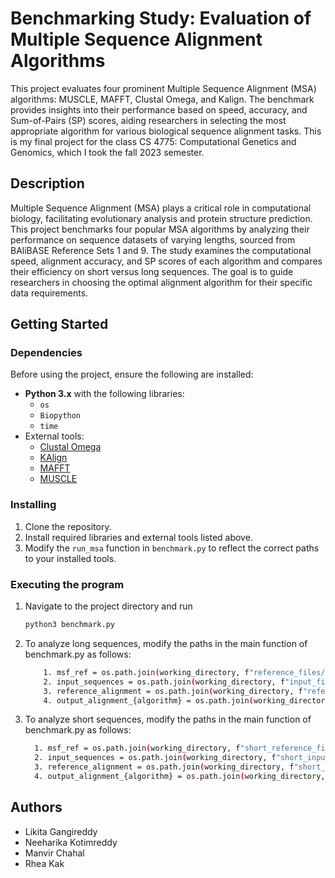 # Benchmarking Study: Evaluation of Multiple Sequence Alignment Algorithms

This project evaluates four prominent Multiple Sequence Alignment (MSA) algorithms: MUSCLE, MAFFT, Clustal Omega, and Kalign. The benchmark provides insights into their performance based on speed, accuracy, and Sum-of-Pairs (SP) scores, aiding researchers in selecting the most appropriate algorithm for various biological sequence alignment tasks. This is my final project for the class CS 4775: Computational Genetics and Genomics, which I took the fall 2023 semester.

## Description

Multiple Sequence Alignment (MSA) plays a critical role in computational biology, facilitating evolutionary analysis and protein structure prediction. This project benchmarks four popular MSA algorithms by analyzing their performance on sequence datasets of varying lengths, sourced from BAliBASE Reference Sets 1 and 9. The study examines the computational speed, alignment accuracy, and SP scores of each algorithm and compares their efficiency on short versus long sequences. The goal is to guide researchers in choosing the optimal alignment algorithm for their specific data requirements.

## Getting Started

### Dependencies

Before using the project, ensure the following are installed:
- **Python 3.x** with the following libraries:
  - `os`
  - `Biopython`
  - `time`
- External tools:
  - [Clustal Omega](http://www.clustal.org/omega/)
  - [KAlign](https://github.com/TimoLassmann/kalign)
  - [MAFFT](https://mafft.cbrc.jp/alignment/software/)
  - [MUSCLE](https://github.com/rcedgar/muscle?tab=readme-ov-file)

### Installing

1. Clone the repository.
2. Install required libraries and external tools listed above.
3. Modify the `run_msa` function in `benchmark.py` to reflect the correct paths to your installed tools.

### Executing the program
1. Navigate to the project directory and run 
     ```bash
     python3 benchmark.py
2. To analyze long sequences, modify the paths in the main function of benchmark.py as follows:
    ```bash
        1. msf_ref = os.path.join(working_directory, f"reference_files/test{i}_ref.msf")
        2. input_sequences = os.path.join(working_directory, f"input_files/test{i}_input.fasta")
        3. reference_alignment = os.path.join(working_directory, f"reference_files/test{i}_ref.fasta")
        4. output_alignment_{algorithm} = os.path.join(working_directory, f"output_files/{algorithm}/test{i}_output.fasta")
3. To analyze short sequences, modify the paths in the main function of benchmark.py as follows:
    ```bash
      1. msf_ref = os.path.join(working_directory, f"short_reference_files/test{i}_ref.msf")
      2. input_sequences = os.path.join(working_directory, f"short_input_files/test{i}_input.fasta")
      3. reference_alignment = os.path.join(working_directory, f"short_reference_files/test{i}_ref.fasta")
      4. output_alignment_{algorithm} = os.path.join(working_directory, f"short_output_files/{algorithm}/test{i}_output.fasta")

## Authors
* Likita Gangireddy
* Neeharika Kotimreddy
* Manvir Chahal
* Rhea Kak

